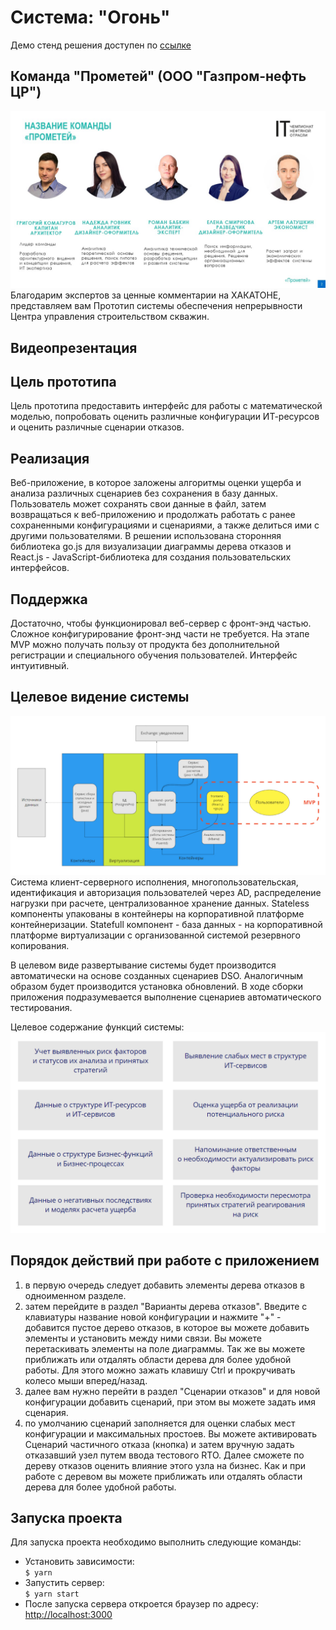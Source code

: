 
# Система: "Огонь"
Демо стенд решения доступен по [ссылке](https://it-championship-oil-industry-public.vercel.app/)
## Команда "Прометей" (ООО "Газпром-нефть ЦР")
![Команда "Прометей"](./docs/team.jpg)  
Благодарим экспертов за ценные комментарии на ХАКАТОНЕ, представляем вам Прототип системы обеспечения непрерывности Центра управления строительством скважин.

## Видеопрезентация


## Цель прототипа
Цель прототипа предоставить интерфейс для работы с математической моделью, попробовать оценить различные конфигурации ИТ-ресурсов и оценить различные сценарии отказов.

## Реализация
Веб-приложение, в которое заложены алгоритмы оценки ущерба и анализа различных сценариев без сохранения в базу данных. Пользователь может сохранять свои данные в файл, затем возвращаться к веб-приложению и продолжать работать с ранее сохраненными конфигурациями и сценариями, а также делиться ими с другими пользователями. В решении использована сторонняя библиотека go.js для визуализации диаграммы дерева отказов и React.js - JavaScript-библиотека для создания пользовательских интерфейсов.

## Поддержка
Достаточно, чтобы функционировал веб-сервер с фронт-энд частью. Сложное конфигурирование фронт-энд части не требуется. На этапе MVP можно получать пользу от продукта без дополнительной регистрации и специального обучения пользователей. Интерфейс интуитивный.

## Целевое видение системы
![Целевое видение системы](./docs/architecture.jpg)
Cистема клиент-серверного исполнения, многопользовательская, идентификация и авторизация пользователей через AD, распределение нагрузки при расчете, централизованное хранение данных. Stateless компоненты упакованы в контейнеры на корпоративной платформе контейнеризации. Statefull компонент - база данных - на корпоративной платформе виртуализации с организованной системой резервного копирования.

В целевом виде развертывание системы будет производится автоматически на основе созданных сценариев DSO. Аналогичным образом будет производится установка обновлений. В ходе сборки приложения подразумевается выполнение сценариев автоматического тестирования.

Целевое содержание функций системы:
![Целевое содержание функций системы](./docs/functional-model.png)

## Порядок действий при работе с приложением

1. в первую очередь следует добавить элементы дерева отказов в одноименном разделе.
2. затем перейдите в раздел "Варианты дерева отказов". Введите с клавиатуры название новой конфигурации и нажмите "+" - добавится пустое дерево отказов, в которое вы можете добавить элементы и установить между ними связи.
Вы можете перетаскивать элементы на поле диаграммы. Так же вы можете приближать или отдалять области дерева для более удобной работы. Для этого можно зажать клавишу Ctrl и прокручивать колесо мыши вперед/назад.
3. далее вам нужно перейти в раздел "Сценарии отказов" и для новой конфигурации добавить сценарий, при этом вы можете задать имя сценария.
4. по умолчанию сценарий заполняется для оценки слабых мест конфигурации и максимальных простоев. Вы можете активировать Сценарий частичного отказа (кнопка) и затем вручную задать отказавший узел путем ввода тестового RTO. Далее сможете по дереву отказов оценить влияние этого узла на бизнес.
Как и при работе с деревом вы можете приближать или отдалять области дерева для более удобной работы.

## Запуска проекта
Для запуска проекта необходимо выполнить следующие команды:

-  Установить зависимости:  
`$ yarn`
- Запустить сервер:  
`$ yarn start`
- После запуска сервера откроется браузер по адресу:  
[http://localhost:3000](http://localhost:3000)
